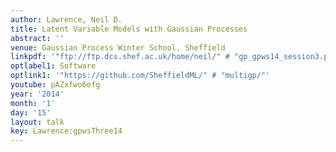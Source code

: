 ```yaml
---
author: Lawrence, Neil D.
title: Latent Variable Models with Gaussian Processes
abstract: ''
venue: Gaussian Process Winter School, Sheffield
linkpdf: '"ftp://ftp.dcs.shef.ac.uk/home/neil/" # "gp_gpws14_session3.pdf"'
optlabel1: Software
optlink1: '"https://github.com/SheffieldML/" # "multigp/"'
youtube: pAZxfwo6efg
year: '2014'
month: '1'
day: '15'
layout: talk
key: Lawrence:gpwsThree14
---
```

